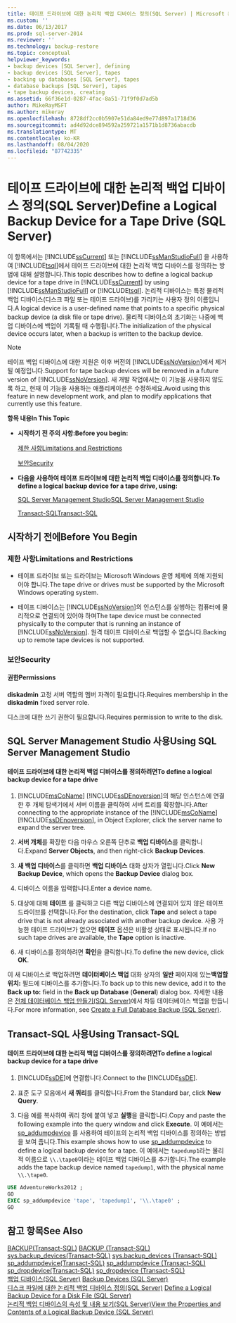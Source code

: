 ```yaml
---
title: 테이프 드라이브에 대한 논리적 백업 디바이스 정의(SQL Server) | Microsoft 문서
ms.custom: ''
ms.date: 06/13/2017
ms.prod: sql-server-2014
ms.reviewer: ''
ms.technology: backup-restore
ms.topic: conceptual
helpviewer_keywords:
- backup devices [SQL Server], defining
- backup devices [SQL Server], tapes
- backing up databases [SQL Server], tapes
- database backups [SQL Server], tapes
- tape backup devices, creating
ms.assetid: 66f36e1d-0287-4fac-8a51-71f9f0d7ad5b
author: MikeRayMSFT
ms.author: mikeray
ms.openlocfilehash: 8728df2cc0b5907e51da84ed9e77d897a1718d36
ms.sourcegitcommit: ad4d92dce894592a259721a1571b1d8736abacdb
ms.translationtype: MT
ms.contentlocale: ko-KR
ms.lasthandoff: 08/04/2020
ms.locfileid: "87742335"
---
```

# <a name="define-a-logical-backup-device-for-a-tape-drive-sql-server"></a><span data-ttu-id="af8db-102">테이프 드라이브에 대한 논리적 백업 디바이스 정의(SQL Server)</span><span class="sxs-lookup"><span data-stu-id="af8db-102">Define a Logical Backup Device for a Tape Drive (SQL Server)</span></span>
  <span data-ttu-id="af8db-103">이 항목에서는 [!INCLUDE[ssCurrent](../../includes/sscurrent-md.md)] 또는 [!INCLUDE[ssManStudioFull](../../includes/ssmanstudiofull-md.md)] 을 사용하여 [!INCLUDE[tsql](../../includes/tsql-md.md)]에서 테이프 드라이브에 대한 논리적 백업 디바이스를 정의하는 방법에 대해 설명합니다.</span><span class="sxs-lookup"><span data-stu-id="af8db-103">This topic describes how to define a logical backup device for a tape drive in [!INCLUDE[ssCurrent](../../includes/sscurrent-md.md)] by using [!INCLUDE[ssManStudioFull](../../includes/ssmanstudiofull-md.md)] or [!INCLUDE[tsql](../../includes/tsql-md.md)].</span></span> <span data-ttu-id="af8db-104">논리적 디바이스는 특정 물리적 백업 디바이스(디스크 파일 또는 테이프 드라이브)를 가리키는 사용자 정의 이름입니다.</span><span class="sxs-lookup"><span data-stu-id="af8db-104">A logical device is a user-defined name that points to a specific physical backup device (a disk file or tape drive).</span></span>  <span data-ttu-id="af8db-105">물리적 디바이스의 초기화는 나중에 백업 디바이스에 백업이 기록될 때 수행됩니다.</span><span class="sxs-lookup"><span data-stu-id="af8db-105">The initialization of the physical device occurs later, when a backup is written to the backup device.</span></span>  
  
> [!NOTE]  
>  <span data-ttu-id="af8db-106">테이프 백업 디바이스에 대한 지원은 이후 버전의 [!INCLUDE[ssNoVersion](../../includes/ssnoversion-md.md)]에서 제거될 예정입니다.</span><span class="sxs-lookup"><span data-stu-id="af8db-106">Support for tape backup devices will be removed in a future version of [!INCLUDE[ssNoVersion](../../includes/ssnoversion-md.md)].</span></span> <span data-ttu-id="af8db-107">새 개발 작업에서는 이 기능을 사용하지 않도록 하고, 현재 이 기능을 사용하는 애플리케이션은 수정하세요.</span><span class="sxs-lookup"><span data-stu-id="af8db-107">Avoid using this feature in new development work, and plan to modify applications that currently use this feature.</span></span>  
  
 <span data-ttu-id="af8db-108">**항목 내용**</span><span class="sxs-lookup"><span data-stu-id="af8db-108">**In This Topic**</span></span>  
  
-   <span data-ttu-id="af8db-109">**시작하기 전 주의 사항:**</span><span class="sxs-lookup"><span data-stu-id="af8db-109">**Before you begin:**</span></span>  
  
     [<span data-ttu-id="af8db-110">제한 사항</span><span class="sxs-lookup"><span data-stu-id="af8db-110">Limitations and Restrictions</span></span>](#Restrictions)  
  
     [<span data-ttu-id="af8db-111">보안</span><span class="sxs-lookup"><span data-stu-id="af8db-111">Security</span></span>](#Security)  
  
-   <span data-ttu-id="af8db-112">**다음을 사용하여 테이프 드라이브에 대한 논리적 백업 디바이스를 정의합니다.**</span><span class="sxs-lookup"><span data-stu-id="af8db-112">**To define a logical backup device for a tape drive, using:**</span></span>  
  
     [<span data-ttu-id="af8db-113">SQL Server Management Studio</span><span class="sxs-lookup"><span data-stu-id="af8db-113">SQL Server Management Studio</span></span>](#SSMSProcedure)  
  
     [<span data-ttu-id="af8db-114">Transact-SQL</span><span class="sxs-lookup"><span data-stu-id="af8db-114">Transact-SQL</span></span>](#TsqlProcedure)  
  
##  <a name="before-you-begin"></a><a name="BeforeYouBegin"></a> <span data-ttu-id="af8db-115">시작하기 전에</span><span class="sxs-lookup"><span data-stu-id="af8db-115">Before You Begin</span></span>  
  
###  <a name="limitations-and-restrictions"></a><a name="Restrictions"></a> <span data-ttu-id="af8db-116">제한 사항</span><span class="sxs-lookup"><span data-stu-id="af8db-116">Limitations and Restrictions</span></span>  
  
-   <span data-ttu-id="af8db-117">테이프 드라이브 또는 드라이브는 Microsoft Windows 운영 체제에 의해 지원되어야 합니다.</span><span class="sxs-lookup"><span data-stu-id="af8db-117">The tape drive or drives must be supported by the Microsoft Windows operating system.</span></span>  
  
-   <span data-ttu-id="af8db-118">테이프 디바이스는 [!INCLUDE[ssNoVersion](../../includes/ssnoversion-md.md)]의 인스턴스를 실행하는 컴퓨터에 물리적으로 연결되어 있어야 하며</span><span class="sxs-lookup"><span data-stu-id="af8db-118">The tape device must be connected physically to the computer that is running an instance of [!INCLUDE[ssNoVersion](../../includes/ssnoversion-md.md)].</span></span> <span data-ttu-id="af8db-119">원격 테이프 디바이스로 백업할 수 없습니다.</span><span class="sxs-lookup"><span data-stu-id="af8db-119">Backing up to remote tape devices is not supported.</span></span>  
  
###  <a name="security"></a><a name="Security"></a> <span data-ttu-id="af8db-120">보안</span><span class="sxs-lookup"><span data-stu-id="af8db-120">Security</span></span>  
  
####  <a name="permissions"></a><a name="Permissions"></a> <span data-ttu-id="af8db-121">권한</span><span class="sxs-lookup"><span data-stu-id="af8db-121">Permissions</span></span>  
 <span data-ttu-id="af8db-122">**diskadmin** 고정 서버 역할의 멤버 자격이 필요합니다.</span><span class="sxs-lookup"><span data-stu-id="af8db-122">Requires membership in the **diskadmin** fixed server role.</span></span>  
  
 <span data-ttu-id="af8db-123">디스크에 대한 쓰기 권한이 필요합니다.</span><span class="sxs-lookup"><span data-stu-id="af8db-123">Requires permission to write to the disk.</span></span>  
  
##  <a name="using-sql-server-management-studio"></a><a name="SSMSProcedure"></a> <span data-ttu-id="af8db-124">SQL Server Management Studio 사용</span><span class="sxs-lookup"><span data-stu-id="af8db-124">Using SQL Server Management Studio</span></span>  
  
#### <a name="to-define-a-logical-backup-device-for-a-tape-drive"></a><span data-ttu-id="af8db-125">테이프 드라이브에 대한 논리적 백업 디바이스를 정의하려면</span><span class="sxs-lookup"><span data-stu-id="af8db-125">To define a logical backup device for a tape drive</span></span>  
  
1.  <span data-ttu-id="af8db-126">[!INCLUDE[msCoName](../../includes/msconame-md.md)] [!INCLUDE[ssDEnoversion](../../includes/ssdenoversion-md.md)]의 해당 인스턴스에 연결한 후 개체 탐색기에서 서버 이름을 클릭하여 서버 트리를 확장합니다.</span><span class="sxs-lookup"><span data-stu-id="af8db-126">After connecting to the appropriate instance of the [!INCLUDE[msCoName](../../includes/msconame-md.md)] [!INCLUDE[ssDEnoversion](../../includes/ssdenoversion-md.md)], in Object Explorer, click the server name to expand the server tree.</span></span>  
  
2.  <span data-ttu-id="af8db-127">**서버 개체**를 확장한 다음 마우스 오른쪽 단추로 **백업 디바이스**를 클릭합니다.</span><span class="sxs-lookup"><span data-stu-id="af8db-127">Expand **Server Objects**, and then right-click **Backup Devices**.</span></span>  
  
3.  <span data-ttu-id="af8db-128">**새 백업 디바이스**를 클릭하면 **백업 디바이스** 대화 상자가 열립니다.</span><span class="sxs-lookup"><span data-stu-id="af8db-128">Click **New Backup Device**, which opens the **Backup Device** dialog box.</span></span>  
  
4.  <span data-ttu-id="af8db-129">디바이스 이름을 입력합니다.</span><span class="sxs-lookup"><span data-stu-id="af8db-129">Enter a device name.</span></span>  
  
5.  <span data-ttu-id="af8db-130">대상에 대해 **테이프** 를 클릭하고 다른 백업 디바이스에 연결되어 있지 않은 테이프 드라이브를 선택합니다.</span><span class="sxs-lookup"><span data-stu-id="af8db-130">For the destination, click **Tape** and select a tape drive that is not already associated with another backup device.</span></span> <span data-ttu-id="af8db-131">사용 가능한 테이프 드라이브가 없으면 **테이프** 옵션은 비활성 상태로 표시됩니다.</span><span class="sxs-lookup"><span data-stu-id="af8db-131">If no such tape drives are available, the **Tape** option is inactive.</span></span>  
  
6.  <span data-ttu-id="af8db-132">새 디바이스를 정의하려면 **확인**을 클릭합니다.</span><span class="sxs-lookup"><span data-stu-id="af8db-132">To define the new device, click **OK**.</span></span>  
  
 <span data-ttu-id="af8db-133">이 새 디바이스로 백업하려면 **데이터베이스 백업** 대화 상자의 **일반** 페이지에 있는**백업할 위치:** 필드에 디바이스를 추가합니다.</span><span class="sxs-lookup"><span data-stu-id="af8db-133">To back up to this new device, add it to the **Back up to:** field in the **Back up Database** (**General**) dialog box.</span></span> <span data-ttu-id="af8db-134">자세한 내용은 [전체 데이터베이스 백업 만들기&#40;SQL Server&#41;](create-a-full-database-backup-sql-server.md)에서 차등 데이터베이스 백업을 만듭니다.</span><span class="sxs-lookup"><span data-stu-id="af8db-134">For more information, see [Create a Full Database Backup &#40;SQL Server&#41;](create-a-full-database-backup-sql-server.md).</span></span>  
  
##  <a name="using-transact-sql"></a><a name="TsqlProcedure"></a> <span data-ttu-id="af8db-135">Transact-SQL 사용</span><span class="sxs-lookup"><span data-stu-id="af8db-135">Using Transact-SQL</span></span>  
  
#### <a name="to-define-a-logical-backup-device-for-a-tape-drive"></a><span data-ttu-id="af8db-136">테이프 드라이브에 대한 논리적 백업 디바이스를 정의하려면</span><span class="sxs-lookup"><span data-stu-id="af8db-136">To define a logical backup device for a tape drive</span></span>  
  
1.  <span data-ttu-id="af8db-137">[!INCLUDE[ssDE](../../includes/ssde-md.md)]에 연결합니다.</span><span class="sxs-lookup"><span data-stu-id="af8db-137">Connect to the [!INCLUDE[ssDE](../../includes/ssde-md.md)].</span></span>  
  
2.  <span data-ttu-id="af8db-138">표준 도구 모음에서 **새 쿼리**를 클릭합니다.</span><span class="sxs-lookup"><span data-stu-id="af8db-138">From the Standard bar, click **New Query**.</span></span>  
  
3.  <span data-ttu-id="af8db-139">다음 예를 복사하여 쿼리 창에 붙여 넣고 **실행**을 클릭합니다.</span><span class="sxs-lookup"><span data-stu-id="af8db-139">Copy and paste the following example into the query window and click **Execute**.</span></span> <span data-ttu-id="af8db-140">이 예에서는 [sp_addumpdevice](/sql/relational-databases/system-stored-procedures/sp-addumpdevice-transact-sql) 를 사용하여 테이프의 논리적 백업 디바이스를 정의하는 방법을 보여 줍니다.</span><span class="sxs-lookup"><span data-stu-id="af8db-140">This example shows how to use [sp_addumpdevice](/sql/relational-databases/system-stored-procedures/sp-addumpdevice-transact-sql) to define a logical backup device for a tape.</span></span> <span data-ttu-id="af8db-141">이 예에서는 `tapedump1`라는 물리적 이름으로 `\\.\tape0`이라는 테이프 백업 디바이스를 추가합니다.</span><span class="sxs-lookup"><span data-stu-id="af8db-141">The example adds the tape backup device named `tapedump1`, with the physical name `\\.\tape0`.</span></span>  
  
```sql  
USE AdventureWorks2012 ;  
GO  
EXEC sp_addumpdevice 'tape', 'tapedump1', '\\.\tape0' ;  
GO  
```  
  
## <a name="see-also"></a><span data-ttu-id="af8db-142">참고 항목</span><span class="sxs-lookup"><span data-stu-id="af8db-142">See Also</span></span>  
 <span data-ttu-id="af8db-143">[BACKUP&#40;Transact-SQL&#41;](/sql/t-sql/statements/backup-transact-sql) </span><span class="sxs-lookup"><span data-stu-id="af8db-143">[BACKUP &#40;Transact-SQL&#41;](/sql/t-sql/statements/backup-transact-sql) </span></span>  
 <span data-ttu-id="af8db-144">[sys.backup_devices&#40;Transact-SQL&#41;](/sql/relational-databases/system-catalog-views/sys-backup-devices-transact-sql) </span><span class="sxs-lookup"><span data-stu-id="af8db-144">[sys.backup_devices &#40;Transact-SQL&#41;](/sql/relational-databases/system-catalog-views/sys-backup-devices-transact-sql) </span></span>  
 <span data-ttu-id="af8db-145">[sp_addumpdevice&#40;Transact-SQL&#41;](/sql/relational-databases/system-stored-procedures/sp-addumpdevice-transact-sql) </span><span class="sxs-lookup"><span data-stu-id="af8db-145">[sp_addumpdevice &#40;Transact-SQL&#41;](/sql/relational-databases/system-stored-procedures/sp-addumpdevice-transact-sql) </span></span>  
 <span data-ttu-id="af8db-146">[sp_dropdevice&#40;Transact-SQL&#41;](/sql/relational-databases/system-stored-procedures/sp-dropdevice-transact-sql) </span><span class="sxs-lookup"><span data-stu-id="af8db-146">[sp_dropdevice &#40;Transact-SQL&#41;](/sql/relational-databases/system-stored-procedures/sp-dropdevice-transact-sql) </span></span>  
 <span data-ttu-id="af8db-147">[백업 디바이스&#40;SQL Server&#41;](backup-devices-sql-server.md) </span><span class="sxs-lookup"><span data-stu-id="af8db-147">[Backup Devices &#40;SQL Server&#41;](backup-devices-sql-server.md) </span></span>  
 <span data-ttu-id="af8db-148">[디스크 파일에 대한 논리적 백업 디바이스 정의&#40;SQL Server&#41;](define-a-logical-backup-device-for-a-disk-file-sql-server.md) </span><span class="sxs-lookup"><span data-stu-id="af8db-148">[Define a Logical Backup Device for a Disk File &#40;SQL Server&#41;](define-a-logical-backup-device-for-a-disk-file-sql-server.md) </span></span>  
 [<span data-ttu-id="af8db-149">논리적 백업 디바이스의 속성 및 내용 보기&#40;SQL Server&#41;</span><span class="sxs-lookup"><span data-stu-id="af8db-149">View the Properties and Contents of a Logical Backup Device &#40;SQL Server&#41;</span></span>](view-the-properties-and-contents-of-a-logical-backup-device-sql-server.md)  
  
  
